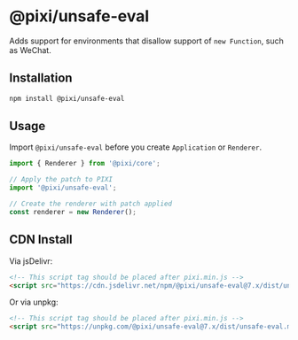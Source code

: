 # @pixi/unsafe-eval

Adds support for environments that disallow support of `new Function`, such as WeChat.

## Installation

```bash
npm install @pixi/unsafe-eval
```

## Usage

Import `@pixi/unsafe-eval` before you create `Application` or `Renderer`.

```js
import { Renderer } from '@pixi/core';

// Apply the patch to PIXI
import '@pixi/unsafe-eval';

// Create the renderer with patch applied
const renderer = new Renderer();
```

## CDN Install

Via jsDelivr:

```html
<!-- This script tag should be placed after pixi.min.js -->
<script src="https://cdn.jsdelivr.net/npm/@pixi/unsafe-eval@7.x/dist/unsafe-eval.min.js"></script>
```

Or via unpkg:

```html
<!-- This script tag should be placed after pixi.min.js -->
<script src="https://unpkg.com/@pixi/unsafe-eval@7.x/dist/unsafe-eval.min.js"></script>
```
